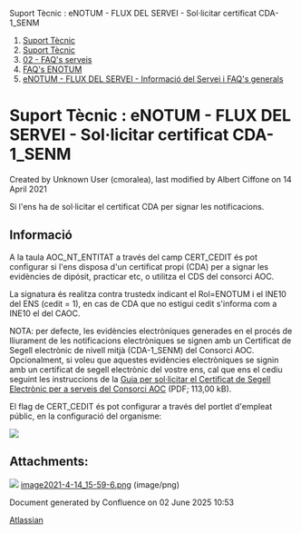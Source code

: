 Suport Tècnic : eNOTUM - FLUX DEL SERVEI - Sol·licitar certificat CDA-1\_SENM  

1.  [Suport Tècnic](index.md)
2.  [Suport Tècnic](13893782.md)
3.  [02 - FAQ's serveis](26313393.md)
4.  [FAQ's ENOTUM](28705561.md)
5.  [eNOTUM - FLUX DEL SERVEI - Informació del Servei i FAQ's generals](26313306.md)

Suport Tècnic : eNOTUM - FLUX DEL SERVEI - Sol·licitar certificat CDA-1\_SENM
=============================================================================

Created by Unknown User (cmoralea), last modified by Albert Ciffone on 14 April 2021

Si l'ens ha de sol·licitar el certificat CDA per signar les notificacions.

Informació
----------

  

A la taula AOC\_NT\_ENTITAT a través del camp CERT\_CEDIT és pot configurar si l'ens disposa d'un certificat propi (CDA) per a signar les evidències de dipósit, practicar etc, o utilitza el CDS del consorci AOC.

La signatura és realitza contra trustedx indicant el Rol=ENOTUM i el INE10 del ENS (cedit = 1), en cas de CDA que no estigui cedit s'informa com a INE10 el del CAOC.

NOTA: per defecte, les evidències electròniques generades en el procés de lliurament de les notificacions electròniques se signen amb un Certificat de Segell electrònic de nivell mitjà (CDA-1\_SENM) del Consorci AOC. Opcionalment, si voleu que aquestes evidències electròniques se signin amb un certificat de segell electrònic del vostre ens, cal que ens el cediu seguint les instruccions de la [Guia per sol·licitar el Certificat de Segell Electrònic per a serveis del Consorci AOC](https://www.aoc.cat/wp-content/uploads/2015/11/guiaSolicitudCertificatSegellElectronicServeisConsorciAoc.pdf?x47729) (PDF; 113,00 kB).

El flag de CERT\_CEDIT és pot configurar a través del portlet d'empleat públic, en la configuració del organisme:

  

![](attachments/26313414/41522515.png)

Attachments:
------------

![](images/icons/bullet_blue.gif) [image2021-4-14\_15-59-6.png](attachments/26313414/41522515.png) (image/png)  

Document generated by Confluence on 02 June 2025 10:53

[Atlassian](http://www.atlassian.com/)